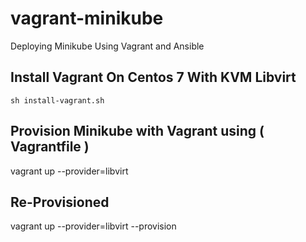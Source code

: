 # vagrant-minikube
Deploying Minikube Using Vagrant and Ansible


## Install  Vagrant On Centos 7 With KVM Libvirt

    sh install-vagrant.sh
## Provision Minikube with Vagrant using ( Vagrantfile )

vagrant up --provider=libvirt

## Re-Provisioned

vagrant up --provider=libvirt --provision


